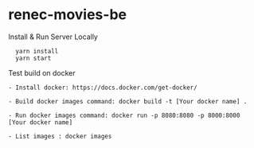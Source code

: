 # renec-movies-be

Install & Run Server Locally
```
  yarn install
  yarn start
```

Test build on docker
```
- Install docker: https://docs.docker.com/get-docker/

- Build docker images command: docker build -t [Your docker name] .

- Run docker images command: docker run -p 8080:8080 -p 8000:8000 [Your docker name]

- List images : docker images
```
